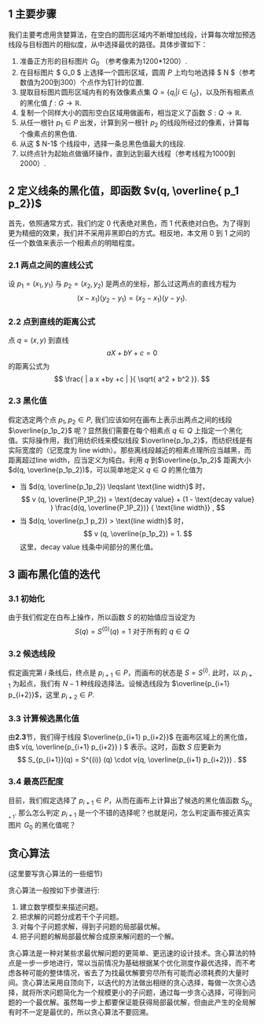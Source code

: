 ## 1 主要步骤


我们主要考虑用贪婪算法，在空白的圆形区域内不断增加线段，计算每次增加预选线段与目标图片的相似度，从中选择最优的路径。具体步骤如下：

1. 准备正方形的目标图片 $G_0$ （参考像素为1200*1200）.
2. 在目标图片 $ G_0 $ 上选择一个圆形区域，圆周 $P$ 上均匀地选择 $ N $（参考数值为200到300）个点作为钉针的位置.
3. 提取目标图片圆形区域内有的有效像素点集 $Q =\lbrace q_i | i \in I_G \rbrace$，以及所有相素点的黑化值 $f : G \to  \mathbb R$.
4. 复制一个同样大小的圆形空白区域用做画布，相当定义了函数 $S: Q \to \mathbb R$.
5. 从任一根针 $p_1 \in P$ 出发，计算到另一根针 $p_2$ 的线段所经过的像素，计算每个像素点的黑色值.
6. 从这 $ N-1$ 个线段中，选择一条总黑色值最大的线段.
7. 以终点针为起始点做循环操作，直到达到最大线程（参考线程为1000到2000）.



## 2 定义线条的黑化值，即函数 $v(q, \overline{ p_1 p_2})$
首先，依照通常方式，我们约定 $0$ 代表绝对黑色，而 $1$ 代表绝对白色。为了得到更为精细的效果，我们并不采用非黑即白的方式。相反地，本文用 $0$ 到 $1$ 之间的任一个数值来表示一个相素点的明暗程度。

### 2.1 两点之间的直线公式
设  $p_1 = (x_1,y_1)$ 与 $p_2 = (x_2, y_2)$ 是两点的坐标，那么过这两点的直线方程为
$$ (x - x_1)({y_2 - y_1 } )  = (x_2 - x_1 )(y - y_1). $$
 
### 2.2 点到直线的距离公式 
点 $q= (x, y)$ 到直线
$$ 
aX + bY +c = 0
 $$ 
 的距离公式为
$$ \frac{ | a x +by +c | }{ \sqrt{ a^2 + b^2 }}. $$

### 2.3 黑化值
 假定选定两个点 $p_1, p_2 \in P$, 我们应该如何在画布上表示出两点之间的线段 $\overline{p_1p_2}$ 呢？显然我们需要在每个相素点 $q \in  Q$ 上指定一个黑化值。实际操作用，我们用纺织线来模似线段 $\overline{p_1p_2}$，而纺织线是有实际宽度的（记宽度为 $\text{line width}$）。那些离线段越近的相素点理所应当越黑，而距离超过$\text{line width}$，应当定义为纯白。利用 $q$ 到$\overline{p_1p_2}$ 距离大小 $d(q, \overline{p_1p_2})$，可以简单地定义 $q \in Q$ 的黑化值为
 - 当 $d(q, \overline{p_1p_2}) \leqslant  \text{line width}$ 时，
$$
 v (q, \overline{P_1P_2}) =  \text{decay value}  + (1 - \text{decay value} ) \frac{d(q, \overline{P_1P_2})} { \text{line width}}  ,
 $$
  - 当 $d(q, \overline{p_1 p_2}) > \text{line width}$ 时，
$$
 v (q, \overline{p_1p_2}) =  1.
 $$
这里，$\text{decay value}$ 线条中间部分的黑化值。

## 3 画布黑化值的迭代

### 3.1 初始化
由于我们假定在白布上操作，所以函数 $S$ 的初始值应当设定为
$$
  S(q) = S^{(0)} (q) = 1 \text{ 对于所有的 $q\in Q$}  
$$
### 3.2 候选线段
假定画完第 $i$ 条线后，终点是 $p_{i+1} \in P$，而画布的状态是 $S = S^{(i)}$. 此时，以 $p_{i+1}$ 为起点，我们有 $N- 1$ 种线段选择法。设候选线段为 $\overline{p_{i+1} p_{i+2}}$，这里 $p_{i+2} \in P$.

### 3.3 计算候选黑化值
由**2.3**节，我们得于线段 $\overline{p_{i+1} p_{i+2}}$ 在画布区域上的黑化值，由$ v(q, \overline{p_{i+1} p_{i+2}} ) $ 表示。这时，函数 $S$ 应更新为
$$
S_{p_{i+1}}(q)  = S^{(i)} (q) \cdot v(q, \overline{p_{i+1} p_{i+2}}) .
$$
### 3.4 最高匹配度
目前，我们假定选择了 $p_{i+1} \in  P$，从而在画布上计算出了候选的黑化值函数 $S_{p_{q+1}}$. 那么怎么判定 $p_{i+1}$ 是一个不错的选择呢？也就是问，怎么判定画布接近真实图片 $G_0$ 的黑化值呢？


## 贪心算法
(这里要写贪心算法的一些细节)

贪心算法一般按如下步骤进行: 
1. 建立数学模型来描述问题。
2. 把求解的问题分成若干个子问题。
3. 对每个子问题求解，得到子问题的局部最优解。
4. 把子问题的解局部最优解合成原来解问题的一个解。

贪心算法是一种对某些求最优解问题的更简单、更迅速的设计技术。贪心算法的特点是一步一步地进行，常以当前情况为基础根据某个优化测度作最优选择，而不考虑各种可能的整体情况，省去了为找最优解要穷尽所有可能而必须耗费的大量时间。贪心算法采用自顶向下，以迭代的方法做出相继的贪心选择，每做一次贪心选择，就将所求问题简化为一个规模更小的子问题，通过每一步贪心选择，可得到问题的一个最优解。虽然每一步上都要保证能获得局部最优解，但由此产生的全局解有时不一定是最优的，所以贪心算法不要回溯。

